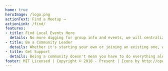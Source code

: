 ```yaml
---
home: true
heroImage: /logo.png
actionText: Find a Meetup →
actionLink: /find/
features:
- title: Find Local Events Here
  details: No more digging for group info and events, we will centralize everything here to make your life easier
- title: Be a Community Leader
  details: Whether it's starting your own or joining an existing one, we are always looking for more community leaders
- title: Get Support
  details: Being a community doesn't mean you have to do everything alone, part of our purpose is to provide support and guidance when needed
footer: MIT Licensed | Copyright © 2018 - Present | Icons by http://openmoji.org
---
```


